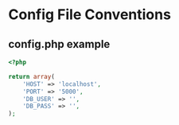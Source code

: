 # Config File Conventions

## config.php example

```php
<?php

return array(
    'HOST' => 'localhost',
    'PORT' => '5000',
    'DB_USER' => '',
    'DB_PASS' => '',
);
```
